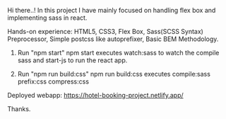 Hi there..! In this project I have mainly focused on handling flex box and implementing sass in react. 

Hands-on experience: HTML5, CSS3, Flex Box, Sass(SCSS Syntax) Preprocessor, Simple postcss like autoprefixer, Basic BEM Methodology. 

1. Run "npm start"
npm start executes watch:sass to watch the compile sass and start-js to run the react app.

2. Run "npm run build:css"
npm run build:css executes compile:sass prefix:css compress:css

Deployed webapp: https://hotel-booking-project.netlify.app/

Thanks.
